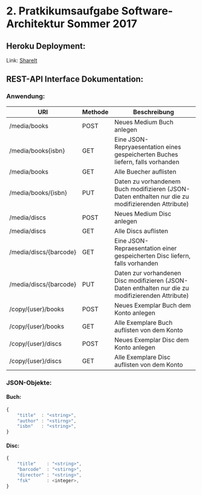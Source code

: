 # 2. Pratkikumsaufgabe Software-Architektur Sommer 2017
Heroku Deployment:
-
Link: [ShareIt](https://sleepy-peak-70358.herokuapp.com/)

REST-API Interface Dokumentation:
-
### Anwendung:

URI|Methode|Beschreibung
--- | --- | --- 
/media/books|POST|Neues Medium Buch anlegen
/media/books{isbn}|GET|Eine JSON-Repryaesentation eines gespeicherten Buches liefern, falls vorhanden
/media/books|GET|Alle Buecher auflisten
/media/books/{isbn}|PUT|Daten zu vorhandenem Buch modifizieren (JSON-Daten enthalten nur die zu modifizierenden Attribute)
/media/discs|POST|Neues Medium Disc anlegen
/media/discs|GET|Alle Discs auflisten
/media/discs/{barcode}|GET|Eine JSON-Repraesentation einer gespeicherten Disc liefern, falls vorhanden
/media/discs/{barcode}|PUT|Daten zur vorhandenen Disc modifizieren (JSON-Daten enthalten nur die zu modifizierenden Attribute)
/copy/{user}/books|POST|Neues Exemplar Buch dem Konto anlegen
/copy/{user}/books|GET|Alle Exemplare Buch auflisten von dem Konto
/copy/{user}/discs|POST|Neues Exemplar Disc dem Konto anlegen
/copy/{user}/discs|GET|Alle Exemplare Disc auflisten von dem Konto

### JSON-Objekte:
#### Buch:
```javascript
{
    "title"  : "<string>",
    "author" : "<stirng>",
    "isbn"   : "<string>",
}
```
#### Disc:
```javascript
{
    "title"    : "<string>",
    "barcode"  : "<stirng>",
    "director" : "<string>",
    "fsk"      : <integer>,
}
```